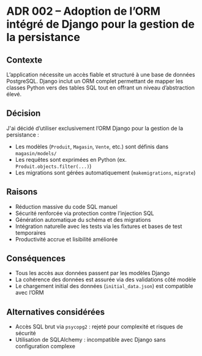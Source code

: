 # ADR 002 – Adoption de l’ORM intégré de Django pour la gestion de la persistance

## Contexte
L’application nécessite un accès fiable et structuré à une base de données PostgreSQL. Django inclut un ORM complet permettant de mapper les classes Python vers des tables SQL tout en offrant un niveau d’abstraction élevé.

## Décision
J'ai décidé d’utiliser exclusivement l’ORM Django pour la gestion de la persistance :
- Les modèles (`Produit`, `Magasin`, `Vente`, etc.) sont définis dans `magasin/models/`
- Les requêtes sont exprimées en Python (ex. `Produit.objects.filter(...)`)
- Les migrations sont gérées automatiquement (`makemigrations`, `migrate`)

## Raisons
- Réduction massive du code SQL manuel
- Sécurité renforcée via protection contre l’injection SQL
- Génération automatique du schéma et des migrations
- Intégration naturelle avec les tests via les fixtures et bases de test temporaires
- Productivité accrue et lisibilité améliorée

## Conséquences
- Tous les accès aux données passent par les modèles Django
- La cohérence des données est assurée via des validations côté modèle
- Le chargement initial des données (`initial_data.json`) est compatible avec l’ORM

## Alternatives considérées
- Accès SQL brut via `psycopg2` : rejeté pour complexité et risques de sécurité
- Utilisation de SQLAlchemy : incompatible avec Django sans configuration complexe